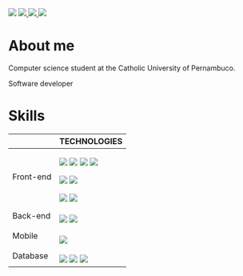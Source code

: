 <img src="https://i.ibb.co/8KqrMCH/Group-5.jpg"/>

 <a href="https://www.linkedin.com/in/lucas-henrique-soares/">
    <img src="https://img.shields.io/badge/LinkedIn-0077B5?style=for-the-badge&logo=linkedin&logoColor=white" />
 </a> 
 
  <a href="#">
    <img src="https://img.shields.io/badge/Instagram-E4405F?style=for-the-badge&logo=instagram&logoColor=white" />
 </a> 
 
 <a href="#">
    <img src="https://img.shields.io/badge/YouTube-FF0000?style=for-the-badge&logo=youtube&logoColor=white" />
 </a> 
 


 
 

# About me

<p>Computer science student at the Catholic University of Pernambuco.</p>
<p>Software developer</p>

# Skills

|                |TECHNOLOGIES                   |
|----------------|-------------------------------|
|Front-end       |<p></p> <img src="https://img.shields.io/badge/HTML5-E34F26?style=for-the-badge&logo=html5&logoColor=white" /> <img src="https://img.shields.io/badge/CSS3-1572B6?style=for-the-badge&logo=css3&logoColor=white" /> <img src="https://img.shields.io/badge/JavaScript-F7DF1E?style=for-the-badge&logo=javascript&logoColor=black" /> <img src="https://img.shields.io/badge/TypeScript-007ACC?style=for-the-badge&logo=typescript&logoColor=white" /> <p></p> <img src="https://img.shields.io/badge/Bootstrap-563D7C?style=for-the-badge&logo=bootstrap&logoColor=white" /> <img src="https://img.shields.io/badge/React-20232A?style=for-the-badge&logo=react&logoColor=61DAFB" /> <p></p> <img src="https://img.shields.io/badge/styled--components-DB7093?style=for-the-badge&logo=styled-components&logoColor=white" /> <img src="https://img.shields.io/badge/React_Router-CA4245?style=for-the-badge&logo=react-router&logoColor=white" /> |
|Back-end        |<p></p> <img src="https://img.shields.io/badge/Node.js-43853D?style=for-the-badge&logo=node.js&logoColor=white" /> <img src="https://img.shields.io/badge/Express.js-404D59?style=for-the-badge" /> |
|Mobile          |<p></p> <img src="https://img.shields.io/badge/React_Native-20232A?style=for-the-badge&logo=react&logoColor=61DAFB" />        |
|Database        |<p></p> <img src="https://img.shields.io/badge/MySQL-00000F?style=for-the-badge&logo=mysql&logoColor=white" />  <img src="https://img.shields.io/badge/PostgreSQL-316192?style=for-the-badge&logo=postgresql&logoColor=white" /> <img src="https://img.shields.io/badge/SQLite-07405E?style=for-the-badge&logo=sqlite&logoColor=white" /> |
